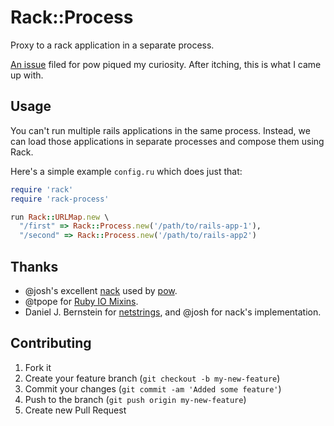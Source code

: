 # Rack::Process

Proxy to a rack application in a separate process.

[An issue](https://github.com/37signals/pow/issues/136) filed for pow piqued my curiosity. After itching, this is what I came up with.

## Usage

You can't run multiple rails applications in the same process. Instead, we can load those applications in separate processes and compose them using Rack.

Here's a simple example `config.ru` which does just that:

```ruby
require 'rack'
require 'rack-process'

run Rack::URLMap.new \
  "/first" => Rack::Process.new('/path/to/rails-app-1'),
  "/second" => Rack::Process.new('/path/to/rails-app2')
```

## Thanks

 * @josh's excellent [nack](https://github.com/josh/nack) used by [pow](https://github.com/37signals/pow).
 * @tpope for [Ruby IO Mixins](http://git.tpope.net/ruby-io-mixins.git).
 * Daniel J. Bernstein for [netstrings](http://cr.yp.to/proto/netstrings.txt), and @josh for nack's implementation.

## Contributing

1. Fork it
2. Create your feature branch (`git checkout -b my-new-feature`)
3. Commit your changes (`git commit -am 'Added some feature'`)
4. Push to the branch (`git push origin my-new-feature`)
5. Create new Pull Request
